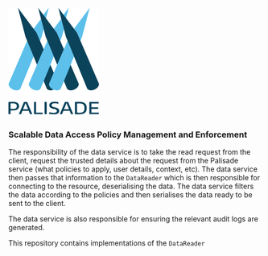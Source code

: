 <!---
Copyright 2019 Crown Copyright

Licensed under the Apache License, Version 2.0 (the "License");
you may not use this file except in compliance with the License.
You may obtain a copy of the License at

  http://www.apache.org/licenses/LICENSE-2.0

Unless required by applicable law or agreed to in writing, software
distributed under the License is distributed on an "AS IS" BASIS,
WITHOUT WARRANTIES OR CONDITIONS OF ANY KIND, either express or implied.
See the License for the specific language governing permissions and
limitations under the License.
--->

# <img src="logos/logo.svg" width="180">

### Scalable Data Access Policy Management and Enforcement

The responsibility of the data service is to take the read request from the client, request the trusted details about the request from the Palisade service (what policies to apply, user details, context, etc).
The data service then passes that information to the `DataReader` which is then responsible for connecting to the resource, deserialising the data. The data service filters the data according to the policies and then serialises the data ready to be sent to the client. 

The data service is also responsible for ensuring the relevant audit logs are generated.

This repository contains implementations of the `DataReader`
